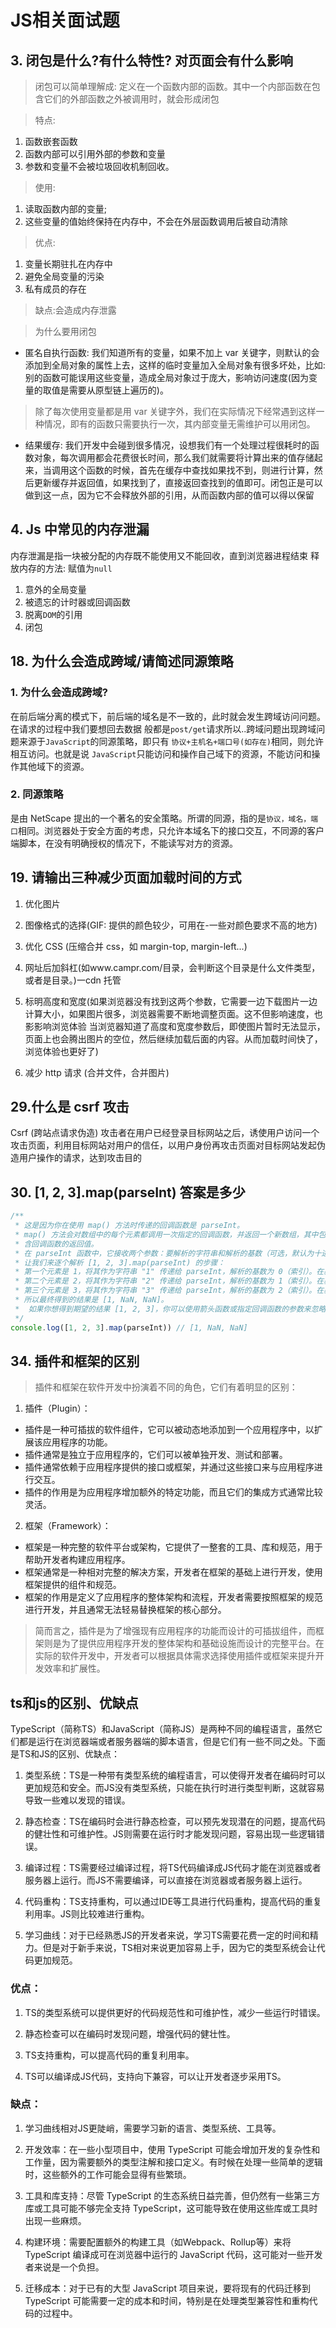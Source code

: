 # JS相关面试题

## 3. 闭包是什么?有什么特性? 对页面会有什么影响
> 闭包可以简单理解成: 定义在一个函数内部的函数。其中一个内部函数在包含它们的外部函数之外被调用时，就会形成闭包

> 特点:

1. 函数嵌套函数
2. 函数内部可以引用外部的参数和变量
3. 参数和变量不会被垃圾回收机制回收。
> 使用:
1. 读取函数内部的变量;
2. 这些变量的值始终保持在内存中，不会在外层函数调用后被自动清除

> 优点:
1. 变量长期驻扎在内存中
2. 避免全局变量的污染
3. 私有成员的存在
> 缺点:会造成内存泄露

> 为什么要用闭包
- 匿名自执行函数: 我们知道所有的变量，如果不加上 var 关键字，则默认的会添加到全局对象的属性上去，这样的临时变量加入全局对象有很多坏处，比如: 别的函数可能误用这些变量，造成全局对象过于庞大，影响访问速度(因为变量的取值是需要从原型链上遍历的)。

> 除了每次使用变量都是用 var 关键字外，我们在实际情况下经常遇到这样一种情况，即有的函数只需要执行一次，其内部变量无需维护可以用闭包。

- 结果缓存: 我们开发中会碰到很多情况，设想我们有一个处理过程很耗时的函数对象，每次调用都会花费很长时间，那么我们就需要将计算出来的值存储起来，当调用这个函数的时候，首先在缓存中查找如果找不到，则进行计算，然后更新缓存并返回值，如果找到了，直接返回查找到的值即可。闭包正是可以做到这一点，因为它不会释放外部的引用，从而函数内部的值可以得以保留

## 4. Js 中常见的内存泄漏
内存泄漏是指一块被分配的内存既不能使用又不能回收，直到浏览器进程结束
释放内存的方法: 赋值为`null`

1. 意外的全局变量
2. 被遗忘的计时器或回调函数
3. 脱离`DOM`的引用
4. 闭包


## 18. 为什么会造成跨域/请简述同源策略
### 1. 为什么会造成跨域?
在前后端分离的模式下，前后端的域名是不一致的，此时就会发生跨域访问问题。在请求的过程中我们要想回去数据 般都是`post/get`请求所以..跨域问题出现跨域问题来源于`JavaScript`的同源策略，即只有 `协议+主机名+端口号(如存在)`相同，则允许相互访问。也就是说 `JavaScript`只能访问和操作自己域下的资源，不能访问和操作其他域下的资源。
### 2. 同源策略
是由 NetScape 提出的一个著名的安全策略。所谓的同源，指的是`协议，域名，端口`相同。浏览器处于安全方面的考虑，只允许本域名下的接口交互，不同源的客户端脚本，在没有明确授权的情况下，不能读写对方的资源。

## 19. 请输出三种减少页面加载时间的方式
1. 优化图片

2. 图像格式的选择(GIF: 提供的颜色较少，可用在-一些对颜色要求不高的地方)
3. 优化 CSS (压缩合并 css，如 margin-top, margin-left...)
4. 网址后加斜杠(如www.campr.com/目录，会判断这个目录是什么文件类型，或者是目录。)一cdn 托管
5. 标明高度和宽度(如果浏览器没有找到这两个参数，它需要一边下载图片一边计算大小，如果图片很多，浏览器需要不断地调整页面。这不但影响速度，也影影响浏览体验
当浏览器知道了高度和宽度参数后，即使图片暂时无法显示，页面上也会腾出图片的空位，然后继续加载后面的内容。从而加载时间快了，浏览体验也更好了)
6. 减少 http 请求 (合并文件，合并图片)


## 29.什么是 csrf 攻击
Csrf (跨站点请求伪造) 攻击者在用户已经登录目标网站之后，诱使用户访问一个攻击页面，利用目标网站对用户的信任，以用户身份再攻击页面对目标网站发起伪造用户操作的请求，达到攻击目的
## 30. [1, 2, 3].map(parseInt) 答案是多少
```js
/**
 * 这是因为你在使用 map() 方法时传递的回调函数是 parseInt。
 * map() 方法会对数组中的每个元素都调用一次指定的回调函数，并返回一个新数组，其中包
 * 含回调函数的返回值。
 * 在 parseInt 函数中，它接收两个参数：要解析的字符串和解析的基数（可选，默认为十进* 制）。在 map() 中，当前元素会作为第一个参数传递给 parseInt，而当前元素的索引则会* 作为第二个参数（即基数）传递给 parseInt。
 * 让我们来逐个解析 [1, 2, 3].map(parseInt) 的步骤：
 * 第一个元素是 1，将其作为字符串 "1" 传递给 parseInt，解析的基数为 0（索引）。在基* 数为 0 的情况下，parseInt("1", 0) 会将字符串解析为十进制数，结果为 1。
 * 第二个元素是 2，将其作为字符串 "2" 传递给 parseInt，解析的基数为 1（索引）。在基* 数为 1 的情况下，parseInt("2", 1) 会尝试将字符串解析为一进制数，但是一进制中只能 * 用 0 表示数字，因此解析失败，返回 NaN。
 * 第三个元素是 3，将其作为字符串 "3" 传递给 parseInt，解析的基数为 2（索引）。在基* 数为 2 的情况下，parseInt("3", 2) 会尝试将字符串解析为二进制数，但是二进制数中只* 能使用 0 和 1 表示数字，因此解析失败，返回 NaN。
 * 所以最终得到的结果是 [1, NaN, NaN]。
 *  如果你想得到期望的结果 [1, 2, 3]，你可以使用箭头函数或指定回调函数的参数来忽略基* 数的影响，例如 [1, 2, 3].map(num => parseInt(num)) 或 [1, 2, 3].map((num, *       index) => parseInt(num))。
 */
console.log([1, 2, 3].map(parseInt)) // [1, NaN, NaN]
```



## 34. 插件和框架的区别
> 插件和框架在软件开发中扮演着不同的角色，它们有着明显的区别：

1. 插件（Plugin）：

- 插件是一种可插拔的软件组件，它可以被动态地添加到一个应用程序中，以扩展该应用程序的功能。
- 插件通常是独立于应用程序的，它们可以被单独开发、测试和部署。
- 插件通常依赖于应用程序提供的接口或框架，并通过这些接口来与应用程序进行交互。
- 插件的作用是为应用程序增加额外的特定功能，而且它们的集成方式通常比较灵活。
2. 框架（Framework）：

- 框架是一种完整的软件平台或架构，它提供了一整套的工具、库和规范，用于帮助开发者构建应用程序。
- 框架通常是一种相对完整的解决方案，开发者在框架的基础上进行开发，使用框架提供的组件和规范。
- 框架的作用是定义了应用程序的整体架构和流程，开发者需要按照框架的规范进行开发，并且通常无法轻易替换框架的核心部分。

> 简而言之，插件是为了增强现有应用程序的功能而设计的可插拔组件，而框架则是为了提供应用程序开发的整体架构和基础设施而设计的完整平台。在实际的软件开发中，开发者可以根据具体需求选择使用插件或框架来提升开发效率和扩展性。

## ts和js的区别、优缺点
TypeScript（简称TS）和JavaScript（简称JS）是两种不同的编程语言，虽然它们都是运行在浏览器端或者服务器端的脚本语言，但是它们有一些不同之处。下面是TS和JS的区别、优缺点：

1. 类型系统：TS是一种带有类型系统的编程语言，可以使得开发者在编码时可以更加规范和安全。而JS没有类型系统，只能在执行时进行类型判断，这就容易导致一些难以发现的错误。

2. 静态检查：TS在编码时会进行静态检查，可以预先发现潜在的问题，提高代码的健壮性和可维护性。JS则需要在运行时才能发现问题，容易出现一些逻辑错误。

3. 编译过程：TS需要经过编译过程，将TS代码编译成JS代码才能在浏览器或者服务器上运行。而JS不需要编译，可以直接在浏览器或者服务器上运行。

4. 代码重构：TS支持重构，可以通过IDE等工具进行代码重构，提高代码的重复利用率。JS则比较难进行重构。

5. 学习曲线：对于已经熟悉JS的开发者来说，学习TS需要花费一定的时间和精力。但是对于新手来说，TS相对来说更加容易上手，因为它的类型系统会让代码更加规范。

### 优点：

1. TS的类型系统可以提供更好的代码规范性和可维护性，减少一些运行时错误。

2. 静态检查可以在编码时发现问题，增强代码的健壮性。

3. TS支持重构，可以提高代码的重复利用率。

4. TS可以编译成JS代码，支持向下兼容，可以让开发者逐步采用TS。

### 缺点：

1. 学习曲线相对JS更陡峭，需要学习新的语言、类型系统、工具等。

2. 开发效率：在一些小型项目中，使用 TypeScript 可能会增加开发的复杂性和工作量，因为需要额外的类型注解和接口定义。有时候在处理一些简单的逻辑时，这些额外的工作可能会显得有些繁琐。

3. 工具和库支持：尽管 TypeScript 的生态系统日益完善，但仍然有一些第三方库或工具可能不够完全支持 TypeScript，这可能导致在使用这些库或工具时出现一些麻烦。

4. 构建环境：需要配置额外的构建工具（如Webpack、Rollup等）来将 TypeScript 编译成可在浏览器中运行的 JavaScript 代码，这可能对一些开发者来说是一个负担。

5. 迁移成本：对于已有的大型 JavaScript 项目来说，要将现有的代码迁移到 TypeScript 可能需要一定的成本和时间，特别是在处理类型兼容性和重构代码的过程中。